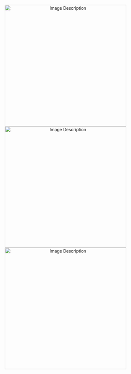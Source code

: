 <p align="center">
 <img src="https://user-images.githubusercontent.com/56899039/235154702-b37408e0-6d06-46ed-909b-0560aaf21ccc.png" alt="Image Description" width="400" >
<img src="https://user-images.githubusercontent.com/56899039/235154727-3972df0d-ad54-4bb5-aae0-c7485769c2fe.png" alt="Image Description" width="400" >
<img src="https://user-images.githubusercontent.com/56899039/235154753-01cd3077-b7aa-40d8-8da4-aead14afb343.png" alt="Image Description" width="400" >
</p>

